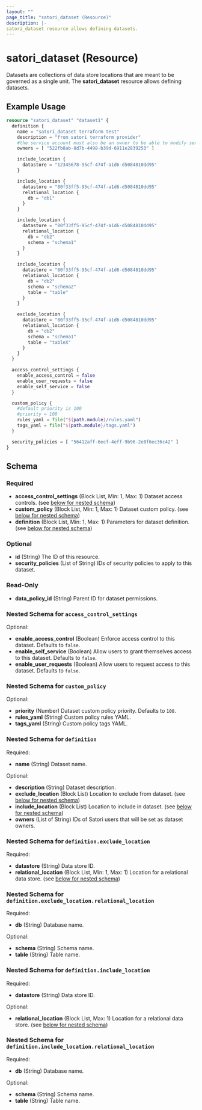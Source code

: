 ```yaml
---
layout: ""
page_title: "satori_dataset (Resource)"
description: |-
satori_dataset resource allows defining datasets.
---
```


# satori_dataset (Resource)

Datasets are collections of data store locations that are meant to be governed as a single unit.
The **satori_dataset** resource allows defining datasets.

## Example Usage

```terraform
resource "satori_dataset" "dataset1" {
  definition {
    name = "satori_dataset terraform test"
    description = "from satori terraform provider"
    #the service account must also be an owner to be able to modify settings beyond definition
    owners = [ "522fb8ab-8d7b-4498-b39d-6911e2839253" ]

    include_location {
      datastore = "12345678-95cf-474f-a1d6-d5084810dd95"
    }

    include_location {
      datastore = "80f33ff5-95cf-474f-a1d6-d5084810dd95"
      relational_location {
        db = "db1"
      }
    }

    include_location {
      datastore = "80f33ff5-95cf-474f-a1d6-d5084810dd95"
      relational_location {
        db = "db2"
        schema = "schema1"
      }
    }

    include_location {
      datastore = "80f33ff5-95cf-474f-a1d6-d5084810dd95"
      relational_location {
        db = "db2"
        schema = "schema2"
        table = "table"
      }
    }

    exclude_location {
      datastore = "80f33ff5-95cf-474f-a1d6-d5084810dd95"
      relational_location {
        db = "db2"
        schema = "schema1"
        table = "tableX"
      }
    }
  }

  access_control_settings {
    enable_access_control = false
    enable_user_requests = false
    enable_self_service = false
  }

  custom_policy {
    #default priority is 100
    #priority = 100
    rules_yaml = file("${path.module}/rules.yaml")
    tags_yaml = file("${path.module}/tags.yaml")
  }

  security_policies = [ "56412aff-6ecf-4eff-9b96-2e0f6ec36c42" ]
}
```

<!-- schema generated by tfplugindocs -->
## Schema

### Required

- **access_control_settings** (Block List, Min: 1, Max: 1) Dataset access controls. (see [below for nested schema](#nestedblock--access_control_settings))
- **custom_policy** (Block List, Min: 1, Max: 1) Dataset custom policy. (see [below for nested schema](#nestedblock--custom_policy))
- **definition** (Block List, Min: 1, Max: 1) Parameters for dataset definition. (see [below for nested schema](#nestedblock--definition))

### Optional

- **id** (String) The ID of this resource.
- **security_policies** (List of String) IDs of security policies to apply to this dataset.

### Read-Only

- **data_policy_id** (String) Parent ID for dataset permissions.

<a id="nestedblock--access_control_settings"></a>
### Nested Schema for `access_control_settings`

Optional:

- **enable_access_control** (Boolean) Enforce access control to this dataset. Defaults to `false`.
- **enable_self_service** (Boolean) Allow users to grant themselves access to this dataset. Defaults to `false`.
- **enable_user_requests** (Boolean) Allow users to request access to this dataset. Defaults to `false`.


<a id="nestedblock--custom_policy"></a>
### Nested Schema for `custom_policy`

Optional:

- **priority** (Number) Dataset custom policy priority. Defaults to `100`.
- **rules_yaml** (String) Custom policy rules YAML.
- **tags_yaml** (String) Custom policy tags YAML.


<a id="nestedblock--definition"></a>
### Nested Schema for `definition`

Required:

- **name** (String) Dataset name.

Optional:

- **description** (String) Dataset description.
- **exclude_location** (Block List) Location to exclude from dataset. (see [below for nested schema](#nestedblock--definition--exclude_location))
- **include_location** (Block List) Location to include in dataset. (see [below for nested schema](#nestedblock--definition--include_location))
- **owners** (List of String) IDs of Satori users that will be set as dataset owners.

<a id="nestedblock--definition--exclude_location"></a>
### Nested Schema for `definition.exclude_location`

Required:

- **datastore** (String) Data store ID.
- **relational_location** (Block List, Min: 1, Max: 1) Location for a relational data store. (see [below for nested schema](#nestedblock--definition--exclude_location--relational_location))

<a id="nestedblock--definition--exclude_location--relational_location"></a>
### Nested Schema for `definition.exclude_location.relational_location`

Required:

- **db** (String) Database name.

Optional:

- **schema** (String) Schema name.
- **table** (String) Table name.



<a id="nestedblock--definition--include_location"></a>
### Nested Schema for `definition.include_location`

Required:

- **datastore** (String) Data store ID.

Optional:

- **relational_location** (Block List, Max: 1) Location for a relational data store. (see [below for nested schema](#nestedblock--definition--include_location--relational_location))

<a id="nestedblock--definition--include_location--relational_location"></a>
### Nested Schema for `definition.include_location.relational_location`

Required:

- **db** (String) Database name.

Optional:

- **schema** (String) Schema name.
- **table** (String) Table name.